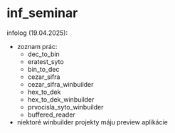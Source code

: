 # inf_seminar
infolog (19.04.2025):
- zoznam prác:
  - dec_to_bin 
  - eratest_syto 
  - bin_to_dec 
  - cezar_sifra 
  - cezar_sifra_winbuilder 
  - hex_to_dek 
  - hex_to_dek_winbuilder 
  - prvocisla_syto_winbuilder 
  - buffered_reader
- niektoré winbuilder projekty máju preview aplikácie  
